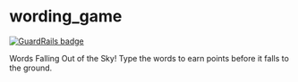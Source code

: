 wording_game
============

[![GuardRails badge](https://badges.production.guardrails.io/shtakai/wording_game.svg)](https://www.guardrails.io)

Words Falling Out of the Sky!  Type the words to earn points before it falls to the ground.
